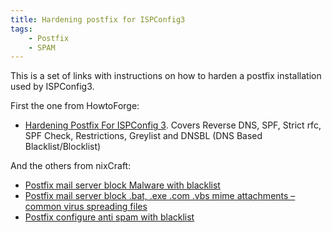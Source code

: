 ```yaml
---
title: Hardening postfix for ISPConfig3
tags:
    - Postfix
    - SPAM
---
```


This is a set of links with instructions on how to harden a postfix installation
used by ISPConfig3.

First the one from HowtoForge: 

- [Hardening Postfix For ISPConfig 3](https://www.howtoforge.com/hardening-postfix-for-ispconfig-3). Covers Reverse DNS, SPF, Strict rfc, SPF Check,
  Restrictions, Greylist and DNSBL (DNS Based Blacklist/Blocklist)

And the others from nixCraft: 

- [Postfix mail server block Malware with blacklist](http://www.cyberciti.biz/tips/howto-setup-postfix-mail-server-to-block-malware.html)
- [Postfix mail server block .bat, .exe .com .vbs mime attachments – common virus spreading files](http://www.cyberciti.biz/tips/postfix-block-mime-attachment-files.html)
- [Postfix configure anti spam with blacklist](http://www.cyberciti.biz/tips/postfix-spam-filtering-with-blacklists-howto.html)
